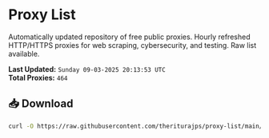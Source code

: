 # Proxy List

Automatically updated repository of free public proxies. Hourly refreshed HTTP/HTTPS proxies for web scraping, cybersecurity, and testing. Raw list available.

**Last Updated:** `Sunday 09-03-2025 20:13:53 UTC`  
**Total Proxies:** `464`

## 📥 Download
```bash
curl -O https://raw.githubusercontent.com/theriturajps/proxy-list/main/proxies.txt
